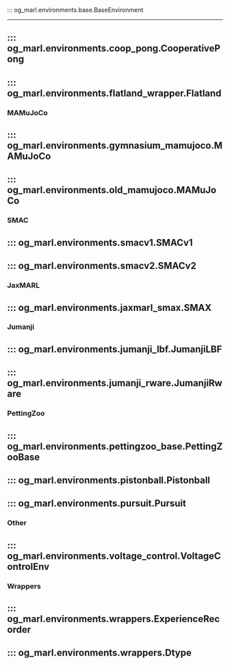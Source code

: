 ::: og_marl.environments.base.BaseEnvironment

---

::: og_marl.environments.coop_pong.CooperativePong
---
::: og_marl.environments.flatland_wrapper.Flatland
---
### MAMuJoCo
::: og_marl.environments.gymnasium_mamujoco.MAMuJoCo
---
::: og_marl.environments.old_mamujoco.MAMuJoCo
---

### SMAC
::: og_marl.environments.smacv1.SMACv1
---
::: og_marl.environments.smacv2.SMACv2
---

### JaxMARL
::: og_marl.environments.jaxmarl_smax.SMAX
---

### Jumanji
::: og_marl.environments.jumanji_lbf.JumanjiLBF
---
::: og_marl.environments.jumanji_rware.JumanjiRware
---

### PettingZoo
::: og_marl.environments.pettingzoo_base.PettingZooBase
---
::: og_marl.environments.pistonball.Pistonball
---
::: og_marl.environments.pursuit.Pursuit
---

### Other
::: og_marl.environments.voltage_control.VoltageControlEnv
---

### Wrappers
::: og_marl.environments.wrappers.ExperienceRecorder
---
::: og_marl.environments.wrappers.Dtype
---
